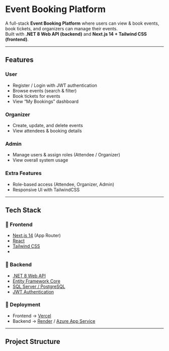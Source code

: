 #  Event Booking Platform

A full-stack **Event Booking Platform** where users can view & book events, book tickets, and organizers can manage their events.  
Built with **.NET 8 Web API (backend)** and **Next.js 14 + Tailwind CSS (frontend)**.  

---

## Features

###  User
- Register / Login with JWT authentication
- Browse events (search & filter)
- Book tickets for events
- View “My Bookings” dashboard

### Organizer
- Create, update, and delete events
- View attendees & booking details

###  Admin
- Manage users & assign roles (Attendee / Organizer)
- View overall system usage

###  Extra Features

- Role-based access (Attendee, Organizer, Admin)
- Responsive UI with TailwindCSS 

---

## Tech Stack

### 🔹 Frontend
- [Next.js 14](https://nextjs.org/) (App Router)
- [React](https://react.dev/)
- [Tailwind CSS](https://tailwindcss.com/)
- 

### 🔹 Backend
- [.NET 8 Web API](https://dotnet.microsoft.com/en-us/)
- [Entity Framework Core](https://learn.microsoft.com/en-us/ef/core/)
- [SQL Server / PostgreSQL](https://www.postgresql.org/)
- [JWT Authentication](https://jwt.io/)


### 🔹 Deployment
- Frontend → [Vercel](https://vercel.com/)
- Backend → [Render](https://render.com/) / [Azure App Service](https://azure.microsoft.com/)

---

##  Project Structure

